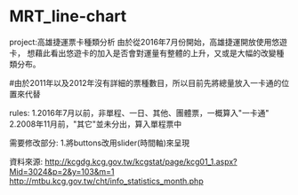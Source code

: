 # MRT_line-chart
project:高雄捷運票卡種類分析
由於從2016年7月份開始，高雄捷運開放使用悠遊卡，
想藉此看出悠遊卡的加入是否會對運量有整體的上升，又或是大幅的改變種類分布。

#由於2011年以及2012年沒有詳細的票種數目，所以目前先將總量放入一卡通的位置來代替

rules:
1.2016年7月以前，非單程、一日、其他、團體票，一概算入"一卡通"
2.2008年11月前，"其它"並未分出，算入單程票中

需要修改部分:
1.將buttons改用slider(時間軸)來呈現

資料來源:
http://kcgdg.kcg.gov.tw/kcgstat/page/kcg01_1.aspx?Mid=3024&p=2&y=103&m=1
http://mtbu.kcg.gov.tw/cht/info_statistics_month.php
